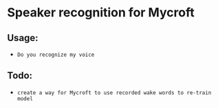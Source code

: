 # Speaker recognition for Mycroft

## Usage:
* `Do you recognize my voice`


## Todo:
* `create a way for Mycroft to use recorded wake words to re-train model`
